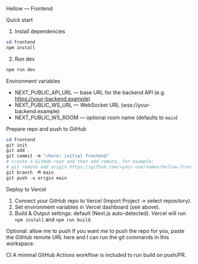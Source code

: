 Hellow — Frontend

Quick start
1. Install dependencies

```powershell
cd frontend
npm install
```

2. Run dev

```powershell
npm run dev
```

Environment variables
- NEXT_PUBLIC_API_URL — base URL for the backend API (e.g. https://your-backend.example)
- NEXT_PUBLIC_WS_URL — WebSocket URL (wss://your-backend.example)
- NEXT_PUBLIC_WS_ROOM — optional room name (defaults to `main`)

Prepare repo and push to GitHub

```powershell
cd frontend
git init
git add .
git commit -m "chore: initial frontend"
# create a GitHub repo and then add remote, for example:
# git remote add origin https://github.com/<your-username>/hellow-frontend.git
git branch -M main
git push -u origin main
```

Deploy to Vercel
1. Connect your GitHub repo to Vercel (Import Project → select repository).
2. Set environment variables in Vercel dashboard (see above).
3. Build & Output settings: default (Next.js auto-detected). Vercel will run `npm install` and `npm run build`.

Optional: allow me to push
If you want me to push the repo for you, paste the GitHub remote URL here and I can run the git commands in this workspace.

CI
A minimal GitHub Actions workflow is included to run build on push/PR.

